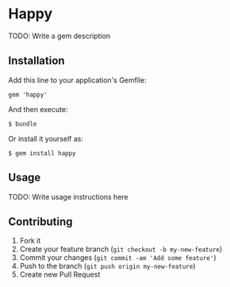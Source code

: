 # Happy

TODO: Write a gem description

## Installation

Add this line to your application's Gemfile:

    gem 'happy'

And then execute:

    $ bundle

Or install it yourself as:

    $ gem install happy

## Usage

TODO: Write usage instructions here

## Contributing

1. Fork it
2. Create your feature branch (`git checkout -b my-new-feature`)
3. Commit your changes (`git commit -am 'Add some feature'`)
4. Push to the branch (`git push origin my-new-feature`)
5. Create new Pull Request
